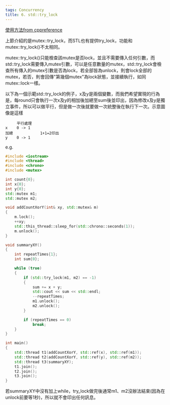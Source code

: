 ```yaml
---
tags: Concurrency
title: 6. std::try_lock
---
```


[使用方法from cppreference](https://en.cppreference.com/w/cpp/thread/try_lock)

上節介紹的是mutex::try_lock，而STL也有提供try_lock，功能和mutex::try_lock()不太相同。

mutex::try_lock()只能檢查該mutex是否lock，並且不需要傳入任何引數，而std::try_lock需要傳入mutex引數，可以是任意數量的mutex，std::try_lock會檢查所有傳入的mutex引數是否為lock，若全部皆為unlock，則會lock全部的mutex，若否，則會回傳"第幾個mutex"為lock狀態，並接續執行，如同mutex::lock一樣。

以下為一個示範std::try_lock的例子，x及y是兩個變數，而我們希望實現的行為是，每round只會執行一次x及y的相加後加總至sum後並印出，因為修改x及y是獨立事件，所以可以做平行，但是做一次後就要做一次統整後在執行下一次。示意圖像是這樣

```
     平行處理
x    0 -> 1                
加總            1+1=2印出
y    0 -> 1    
```

e.g.
```cpp
#include <iostream>
#include <thread>
#include <chrono>
#include <mutex>

int count{0};
int x{0};
int y{0};
std::mutex m1;
std::mutex m2;

void addCountXorY(int& xy, std::mutex& m)
{
	m.lock();
	++xy;
	std::this_thread::sleep_for(std::chrono::seconds(1));
	m.unlock();
}

void summaryXY()
{
	int repeatTimes{1};
	int sum{0};

	while (true)
	{
		if (std::try_lock(m1, m2) == -1)
		{
			sum += x + y;
			std::cout << sum << std::endl;
			--repeatTimes;
			m1.unlock();
			m2.unlock();
		}

		if (repeatTimes == 0)
			break;
	}
}

int main()
{
	std::thread t1(addCountXorY, std::ref(x), std::ref(m1));
	std::thread t2(addCountXorY, std::ref(y), std::ref(m2));
	std::thread t3(summaryXY);
	t1.join();
	t2.join();
	t3.join();
}
```

若summaryXY中沒有加上while，try_lock做完後通常m1、m2沒辦法結束(因為在unlock前要等1秒)，所以就不會印出任何訊息。
